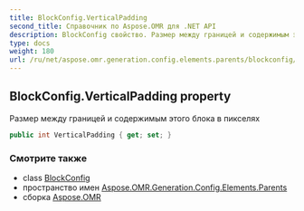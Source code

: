 ```yaml
---
title: BlockConfig.VerticalPadding
second_title: Справочник по Aspose.OMR для .NET API
description: BlockConfig свойство. Размер между границей и содержимым этого блока в пикселях
type: docs
weight: 180
url: /ru/net/aspose.omr.generation.config.elements.parents/blockconfig/verticalpadding/
---
```

## BlockConfig.VerticalPadding property

Размер между границей и содержимым этого блока в пикселях

```csharp
public int VerticalPadding { get; set; }
```

### Смотрите также

* class [BlockConfig](../)
* пространство имен [Aspose.OMR.Generation.Config.Elements.Parents](../../blockconfig/)
* сборка [Aspose.OMR](../../../)


